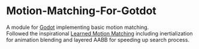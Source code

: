 # Motion-Matching-For-Gotdot

A module for [Godot](https://github.com/godotengine/godot) implementing basic motion matching.  
Followed the inspirational [Learned Motion Matching](https://theorangeduck.com/media/uploads/other_stuff/Learned_Motion_Matching.pdf) including inertialization for animation blending and layered AABB for speeding up search process.  
